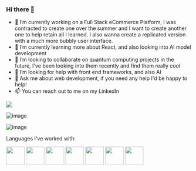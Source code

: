 ### Hi there 👋

<!--
**rodneyddd/rodneyddd** is a ✨ _special_ ✨ repository because its `README.md` (this file) appears on your GitHub profile.

Here are some ideas to get you started:

-->

- 🔭 I’m currently working on a Full Stack eCommerce Platform, I was contracted to create one over the summer and I want to create another one to help retain all I learned. I also wanna create a replicated version with a much more bubbly user interface.
- 🌱 I’m currently learning more about React, and also looking into AI model development
- 👯 I’m looking to collaborate on quantum computing projects in the future, I've been looking into them recently and find them really cool
- 🤔 I’m looking for help with front end frameworks, and also AI
- 💬 Ask me about web development, if you need any help I'd be happy to help!
- 📫 You can reach out to me on my LinkedIn
  
[![](https://img.shields.io/badge/linkedin-%230077B5.svg?style=for-the-badge&logo=linkedin)](https://www.linkedin.com/in/rodneydaniel/)


![image](https://github.com/rodneyddd/rodneyddd/assets/92963522/09c08e7b-40d1-4a3b-9a83-98ba7c238642)



![image](https://github.com/rodneyddd/rodneyddd/assets/92963522/079756d1-82fd-4ce0-9ced-24ef596194a5)





Languages I've worked with:





<img height=50 src="https://cdn.jsdelivr.net/gh/devicons/devicon/icons/python/python-original.svg"/>
<img height=50 src="https://cdn.jsdelivr.net/gh/devicons/devicon/icons/java/java-original.svg"/>
<img height=50 src="https://cdn.jsdelivr.net/gh/devicons/devicon/icons/html5/html5-original.svg" />
<img height=50 src="https://cdn.jsdelivr.net/gh/devicons/devicon/icons/css3/css3-original.svg" />
<img height=50 src="https://cdn.jsdelivr.net/gh/devicons/devicon/icons/react/react-original.svg" />
<img height=50 src="https://cdn.jsdelivr.net/gh/devicons/devicon/icons/git/git-plain.svg"/>
<img height=50 src="https://cdn.jsdelivr.net/gh/devicons/devicon/icons/github/github-original.svg"/>


